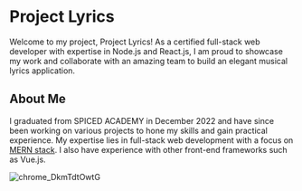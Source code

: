 # Project Lyrics

Welcome to my project, Project Lyrics! As a certified full-stack web developer with expertise in Node.js and React.js, I am proud to showcase my work and collaborate with an amazing team to build an elegant musical lyrics application.

## About Me

I graduated from SPICED ACADEMY in December 2022 and have since been working on various projects to hone my skills and gain practical experience. My expertise lies in full-stack web development with a focus on [MERN stack](https://www.simplilearn.com/tutorials/mongodb-tutorial/what-is-mern-stack-introduction-and-examples#:~:text=MERN%20stack%20is%20a%20collection,stack%20are%20all%20JS%2Dbased.). I also have experience with other front-end frameworks such as Vue.js.

![chrome_DkmTdtOwtG](https://user-images.githubusercontent.com/45074124/222585814-b8d8a609-1117-4709-be96-3e94241bcc46.png)
